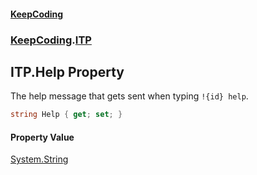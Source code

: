 #### [KeepCoding](index.md 'index')
### [KeepCoding](KeepCoding.md 'KeepCoding').[ITP](KeepCoding_ITP.md 'KeepCoding.ITP')
## ITP.Help Property
The help message that gets sent when typing `!{id} help`.  
```csharp
string Help { get; set; }
```
#### Property Value
[System.String](https://docs.microsoft.com/en-us/dotnet/api/System.String 'System.String')
